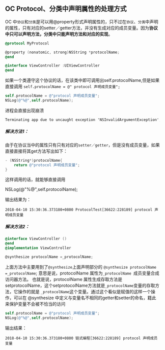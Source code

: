 ## OC Protocol、分类中声明属性的处理方式

OC 中`协议`和`分类`是可以用@property形式声明属性的，只不过在`协议`、`分类`中声明的属性，只有对应的setter／getter方法，并没有生成对应的成员变量。因为**协议中只可以声明方法，分类中只能声明方法和对应的实现**。
```Objective-C
@protocol MyProtocol

@property (nonatomic, strong)NSString *protocolName;
@end

@interface ViewController :UIViewController
@end
```

如果一个类遵守这个协议的话，在该类中即可调用出self.protocolName,但是如果直接调用 `self.protocolName = @" protocol 声明成员变量";`
```Objective-C
self.protocolName = @"protocol 声明成员变量";
NSLog(@"%@",self.protocolName);
```
进程会直接出现崩溃
```Objective-C
Terminating app due to uncaught exception 'NSInvalidArgumentException', reason: '-[ViewController setProtocolName:]: unrecognized selector sent to instance 0x7f9fb350aa20'
```

##### 解决方法1：

由于在协议当中的属性只有只有对应的`setter／getter`，但是没有成员变量，如果直接直接将其get方法写出如下：
```Objective-C
- (NSString*)protocolName{
    return @"protocol 声明成员变量";
}
```
这样调用的话，就能够直接调用

 NSLog(@"%@",self.protocolName);

输出结果为：

`2018-04-10 15:30:36.373180+0800 ProtocolTest[36622:228189] protocol 声明成员变量`

##### 解决方法2：

```Objective-C
@interface ViewController ()
@end
@implementation ViewController

@synthesize protocolName =_protocolName;
```
上面方法中主要用到了`@synthesize`上面声明部分的 `@synthesize protocolName =_protocolName`; 意思是说，protocolName 属性为`_protocolName `成员变量合成访问器方法。 也就是说，protocolName 属性生成存取方法是 setprotocolName，这个setprotocolName方法就是`_protocolName`变量的存取方法，它操作的就是  `_protocolName`这个变量。通过这个看似是赋值的这样一个操作，可以在 @synthesize 中定义与变量名不相同的getter和setter的命名，籍此来保护变量不会被不恰当的访问
```Objective-C
self.protocolName = @"protocol 声明成员变量";
NSLog(@"%@",self.protocolName);
```
输出结果：

`2018-04-10 15:30:36.373180+0800 链式编程[36622:228189] protocol 声明成员变量`
